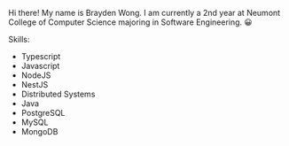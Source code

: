Hi there! My name is Brayden Wong. I am currently a 2nd year at Neumont College of Computer Science majoring in Software Engineering. 😀

Skills:

- Typescript
- Javascript
- NodeJS
- NestJS
- Distributed Systems
- Java
- PostgreSQL
- MySQL
- MongoDB
